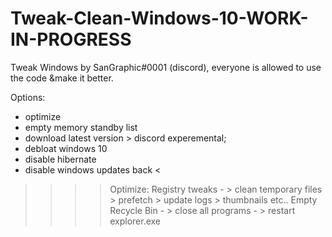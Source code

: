 # Tweak-Clean-Windows-10-WORK-IN-PROGRESS
Tweak Windows by SanGraphic#0001 (discord), everyone is allowed to use the code &amp;make it better.

Options:
- optimize
- empty memory standby list
- download latest version > discord
experemental;
- debloat windows 10
- disable hibernate
- disable windows updates
back <

> > > > Optimize:
Registry tweaks - > clean temporary files > prefetch > update logs > thumbnails etc..
Empty Recycle Bin - > close all programs - > restart explorer.exe 
